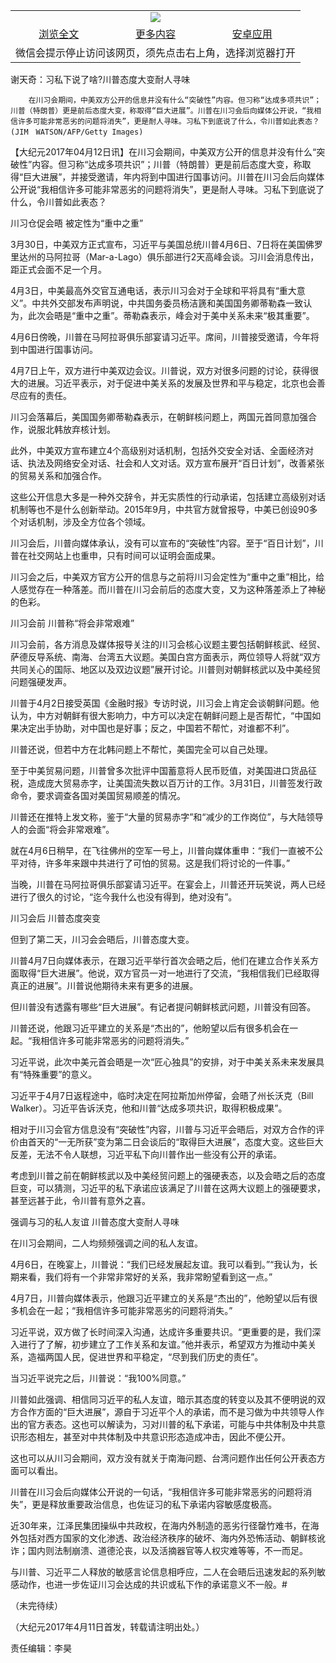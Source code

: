 

<table>
  <tr>
    <td align="center" colspan="3">
      <a href="https://github.com/ogate/ogate/blob/master/README.md"><img src="https://cloud.githubusercontent.com/assets/11880933/13434984/f430fae2-e012-11e5-814f-c2df1e82b247.jpg"/></a>
    </td>
  </tr>
  <tr>
    <td align="center">
      <a href="https://s3.ap-south-1.amazonaws.com/ogatem/oGate.htm?c817222&from=oNote">浏览全文</a>
    </td>
    <td align="center">
      <a href="https://s3.ap-south-1.amazonaws.com/ogatem/oGate.htm?from=oNote">更多内容</a>
    </td>
    <td align="center">
      <a href="https://raw.githubusercontent.com/ogate/up/master/ogate.apk">安卓应用</a>
    </td>
  </tr>
  <tr>
    <td align="center" colspan="3">
      微信会提示停止访问该网页，须先点击右上角，选择浏览器打开
    </td>
  </tr>
</table>    



谢天奇：习私下说了啥?川普态度大变耐人寻味






        在川习会期间，中美双方公开的信息并没有什么“突破性”内容。但习称“达成多项共识”；川普（特朗普）更是前后态度大变，称取得“巨大进展”。川普在川习会后向媒体公开说，“我相信许多可能非常恶劣的问题将消失”，更是耐人寻味。习私下到底说了什么，令川普如此表态？ (JIM　WATSON/AFP/Getty Images)

【大纪元2017年04月12日讯】在川习会期间，中美双方公开的信息并没有什么“突破性”内容。但习称“达成多项共识”；川普（特朗普）更是前后态度大变，称取得“巨大进展”，并接受邀请，年内将到中国进行国事访问。川普在川习会后向媒体公开说“我相信许多可能非常恶劣的问题将消失”，更是耐人寻味。习私下到底说了什么，令川普如此表态？


川习仓促会晤 被定性为“重中之重”


3月30日，中美双方正式宣布，习近平与美国总统川普4月6日、7日将在美国佛罗里达州的马阿拉哥（Mar-a-Lago）俱乐部进行2天高峰会谈。习川会消息传出，距正式会面不足一个月。


4月3日，中美最高外交官互通电话，表示川习会对于全球和平将具有“重大意义”。中共外交部发布声明说，中共国务委员杨洁篪和美国国务卿蒂勒森一致认为，此次会晤是“重中之重”。蒂勒森表示，峰会对于美中关系未来“极其重要”。


4月6日傍晚，川普在马阿拉哥俱乐部宴请习近平。席间，川普接受邀请，今年将到中国进行国事访问。


4月7日上午，双方进行中美双边会议。川普说，双方对很多问题的讨论，获得很大的进展。习近平表示，对于促进中美关系的发展及世界和平与稳定，北京也会善尽应有的责任。


川习会落幕后，美国国务卿蒂勒森表示，在朝鲜核问题上，两国元首同意加强合作，说服北韩放弃核计划。


此外，中美双方宣布建立4个高级别对话机制，包括外交安全对话、全面经济对话、执法及网络安全对话、社会和人文对话。双方宣布展开“百日计划”，改善紧张的贸易关系和加强合作。


这些公开信息大多是一种外交辞令，并无实质性的行动承诺，包括建立高级别对话机制等也不是什么创新举动。2015年9月，中共官方就曾报导，中美已创设90多个对话机制，涉及全方位各个领域。


川习会后，川普向媒体承认，没有可以宣布的“突破性”内容。至于“百日计划”，川普在社交网站上也重申，只有时间可以证明会面成果。


川习会之后，中美双方官方公开的信息与之前将川习会定性为“重中之重”相比，给人感觉存在一种落差。而川普在川习会前后的态度大变，又为这种落差添上了神秘的色彩。


川习会前 川普称“将会非常艰难”


川习会前，各方消息及媒体报导关注的川习会核心议题主要包括朝鲜核武、经贸、萨德反导系统、南海、台湾五大议题。美国白宫方面表示，两位领导人将就“双方共同关心的国际、地区以及双边议题”展开讨论。川普则对朝鲜核武以及中美经贸问题强硬发声。


川普于4月2日接受英国《金融时报》专访时说，川习会上肯定会谈朝鲜问题。他认为，中方对朝鲜有很大影响力，中方可以决定在朝鲜问题上是否帮忙，“中国如果决定出手协助，对中国也是好事；反之，中国若不帮忙，对谁都不利”。


川普还说，但若中方在北韩问题上不帮忙，美国完全可以自己处理。


至于中美贸易问题，川普曾多次批评中国蓄意将人民币贬值，对美国进口货品征税，造成庞大贸易赤字，让美国流失数以百万计的工作。3月31日，川普签发行政命令，要求调查各国对美国贸易顺差的情况。


川普还在推特上发文称，鉴于“大量的贸易赤字”和“减少的工作岗位”，与大陆领导人的会面“将会非常艰难”。


就在4月6日稍早，在飞往佛州的空军一号上，川普向媒体重申：“我们一直被不公平对待，许多年来跟中共进行了可怕的贸易。这是我们将讨论的一件事。”


当晚，川普在马阿拉哥俱乐部宴请习近平。在宴会上，川普还开玩笑说，两人已经进行了很久的讨论，“迄今我什么也没有得到，绝对没有”。


川习会后 川普态度突变


但到了第二天，川习会会晤后，川普态度大变。


川普4月7日向媒体表示，在跟习近平举行首次会晤之后，他们在建立合作关系方面取得“巨大进展”。他说，双方官员一对一地进行了交流，“我相信我们已经取得真正的进展”。川普说他期待未来有更多的进展。


但川普没有透露有哪些“巨大进展”。有记者提问朝鲜核武问题，川普没有回答。


川普还说，他跟习近平建立的关系是“杰出的”，他盼望以后有很多机会在一起。“我相信许多可能非常恶劣的问题将消失。”


习近平说，此次中美元首会晤是一次“匠心独具”的安排，对于中美关系未来发展具有“特殊重要”的意义。


习近平于4月7日返程途中，临时决定在阿拉斯加州停留，会晤了州长沃克（Bill Walker）。习近平告诉沃克，他和川普“达成多项共识，取得积极成果”。


相对于川习会官方信息没有“突破性”内容，川普与习近平会晤后，对双方合作的评价由首天的“一无所获”变为第二日会谈后的“取得巨大进展”，态度大变。这些巨大反差，无法不令人联想，习近平私下向川普作出一些没有公开的承诺。


考虑到川普之前在朝鲜核武以及中美经贸问题上的强硬表态，以及会晤之后的态度巨变，可以猜测，习近平的私下承诺应该满足了川普在这两大议题上的强硬要求，甚至远甚于此，令川普有意外之喜。


强调与习的私人友谊 川普态度大变耐人寻味


在川习会期间，二人均频频强调之间的私人友谊。


4月6日，在晚宴上，川普说：“我们已经发展起友谊。我可以看到。”“我认为，长期来看，我们将有一个非常非常好的关系，我非常盼望看到这一点。”


4月7日，川普向媒体表示，他跟习近平建立的关系是“杰出的”，他盼望以后有很多机会在一起；“我相信许多可能非常恶劣的问题将消失。”


习近平说，双方做了长时间深入沟通，达成许多重要共识。“更重要的是，我们深入进行了了解，初步建立了工作关系和友谊。”他并表示，希望双方为推动中美关系，造福两国人民，促进世界和平稳定，“尽到我们历史的责任”。


当习近平说完之后，川普说：“我100%同意。”


川普如此强调、相信同习近平的私人友谊，暗示其态度的转变以及其不便明说的双方合作方面的“巨大进展”，源自于习近平个人的承诺，而不是习做为中共领导人作出的官方表态。这也可以解读为，习对川普的私下承诺，可能与中共体制及中共意识形态相左，甚至对中共体制及中共意识形态造成冲击，因此不便公开。


这也可以从川习会期间，双方没有就关于南海问题、台湾问题作出任何公开表态方面可以看出。


川普在川习会后向媒体公开说的一句话，“我相信许多可能非常恶劣的问题将消失”，更是释放重要政治信息，也佐证习的私下承诺内容敏感度极高。


近30年来，江泽民集团操纵中共政权，在海内外制造的恶劣行径罄竹难书，在海外包括对西方国家的文化渗透、政治经济秩序的破坏、海内外恐怖活动、朝鲜核讹诈；国内则法制崩溃、道德沦丧，以及活摘器官等人权灾难等等，不一而足。


与川普、习近平二人释放的敏感言论信息相呼应，二人在会晤后迅速发起的系列敏感动作，也进一步佐证川习会达成的共识或私下作的承诺意义不一般。#


（未完待续）


（大纪元2017年4月11日首发，转载请注明出处。）


责任编辑：李昊



